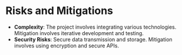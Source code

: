 # Risks and Mitigations

- **Complexity**: The project involves integrating various technologies. Mitigation involves iterative development and testing.
- **Security Risks**: Secure data transmission and storage. Mitigation involves using encryption and secure APIs.
